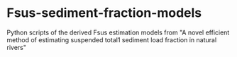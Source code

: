 # Fsus-sediment-fraction-models
Python scripts of the derived Fsus estimation models from "A novel efficient method of estimating suspended total1 sediment load fraction in natural rivers"
